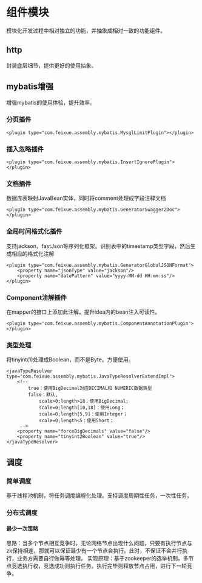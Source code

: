 # 组件模块

模块化开发过程中相对独立的功能，并抽象成相对一致的功能组件。

## http
封装底层细节，提供更好的使用抽象。

## mybatis增强
增强mybatis的使用体验，提升效率。

### 分页插件
    <plugin type="com.feixue.assembly.mybatis.MysqlLimitPlugin"></plugin>
### 插入忽略插件
    <plugin type="com.feixue.assembly.mybatis.InsertIgnorePlugin"></plugin>
### 文档插件
数据库表映射JavaBean实体，同时将comment处理成字段注释文档

    <plugin type="com.feixue.assembly.mybatis.GeneratorSwagger2Doc"></plugin>
### 全局时间格式化插件
支持jackson，fastJson等序列化框架。识别表中的timestamp类型字段，然后生成相应的格式化注解

    <plugin type="com.feixue.assembly.mybatis.GeneratorGlobalJSONFormat">
        <property name="jsonType" value="jackson"/>
        <property name="datePattern" value="yyyy-MM-dd HH:mm:ss"/>
    </plugin>
### Component注解插件
在mapper的接口上添加此注解，提升idea内的bean注入可读性。

    <plugin type="com.feixue.assembly.mybatis.ComponentAnnotationPlugin"></plugin>
### 类型处理
将tinyint(1)处理成Boolean，而不是Byte。方便使用。

    <javaTypeResolver type="com.feixue.assembly.mybatis.JavaTypeResolverExtendImpl">
        <!--
            true：使用BigDecimal对应DECIMAL和 NUMERIC数据类型
            false：默认,
                scale>0;length>18：使用BigDecimal;
                scale=0;length[10,18]：使用Long；
                scale=0;length[5,9]：使用Integer；
                scale=0;length<5：使用Short；
         -->
        <property name="forceBigDecimals" value="false"/>
        <property name="tinyint2Boolean" value="true"/>
    </javaTypeResolver>
## 调度
### 简单调度
基于线程池机制，将任务调度编程化处理。支持调度周期性任务，一次性任务。

### 分布式调度
#### 最少一次策略
思路：当多个节点相互竞争时，无论网络节点出现什么问题，只要有执行节点与zk保持相连，那就可以保证最少有一个节点会执行。此时，不保证不会并行执行，业务方需要自行做幂等处理。
实现原理：基于zookeeper的选举机制，多节点竞选执行权，竞选成功则执行任务。执行完毕则释放节点占用，进行下一轮竞争。